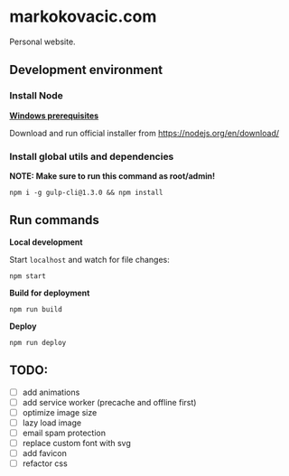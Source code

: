 
# markokovacic.com

Personal website.

## Development environment

### Install Node

[**Windows prerequisites**](https://github.com/Microsoft/nodejs-guidelines/blob/master/windows-environment.md#prerequisites)

Download and run official installer from <https://nodejs.org/en/download/>  

### Install global utils and dependencies

**NOTE: Make sure to run this command as root/admin!**

    npm i -g gulp-cli@1.3.0 && npm install

## Run commands

**Local development**

Start `localhost` and watch for file changes:

    npm start

**Build for deployment**

    npm run build

**Deploy**

    npm run deploy

## TODO:

- [ ] add animations
- [ ] add service worker (precache and offline first)
- [ ] optimize image size
- [ ] lazy load image
- [ ] email spam protection
- [ ] replace custom font with svg
- [ ] add favicon
- [ ] refactor css

